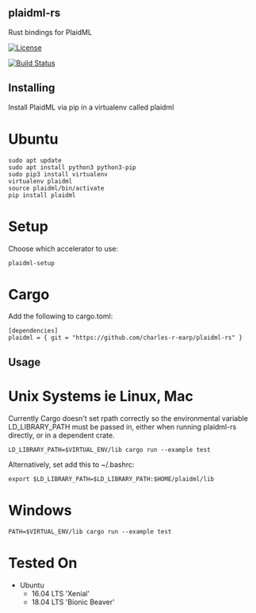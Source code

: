 ## plaidml-rs
Rust bindings for PlaidML

[![License](https://img.shields.io/badge/license-MIT-blue.svg)](https://github.com/charles-r-earp/plaidml-rs/LICENSE)

[![Build Status](https://travis-ci.org/charles-r-earp/plaidml-rs.svg?branch=master)](https://travis-ci.org/charles-r-earp/plaidml-rs)

## Installing
Install PlaidML via pip in a virtualenv called plaidml

# Ubuntu
    sudo apt update
    sudo apt install python3 python3-pip
    sudo pip3 install virtualenv
    virtualenv plaidml
    source plaidml/bin/activate
    pip install plaidml

# Setup
Choose which accelerator to use:

    plaidml-setup 

# Cargo
Add the following to cargo.toml:

    [dependencies]
    plaidml = { git = "https://github.com/charles-r-earp/plaidml-rs" }

## Usage

# Unix Systems ie Linux, Mac
Currently Cargo doesn't set rpath correctly so the environmental variable LD_LIBRARY_PATH  must be passed in, either when running plaidml-rs directly, or in a dependent crate.

    LD_LIBRARY_PATH=$VIRTUAL_ENV/lib cargo run --example test
    
Alternatively, set add this to ~/.bashrc:

    export $LD_LIBRARY_PATH=$LD_LIBRARY_PATH:$HOME/plaidml/lib
    
# Windows

    PATH=$VIRTUAL_ENV/lib cargo run --example test
    
# Tested On
- Ubuntu
  - 16.04 LTS 'Xenial'
  - 18.04 LTS 'Bionic Beaver'
